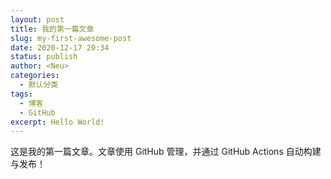 ```yaml
---
layout: post
title: 我的第一篇文章
slug: my-first-awesome-post
date: 2020-12-17 20:34
status: publish
author: <Neu>
categories: 
  - 默认分类
tags: 
  - 博客
  - GitHub
excerpt: Hello World!
---
```


这是我的第一篇文章。文章使用 GitHub 管理，并通过 GitHub Actions 自动构建与发布！

